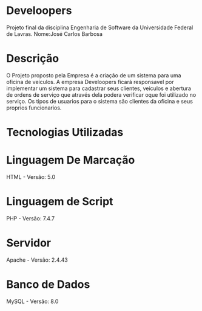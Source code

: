 # Develoopers
Projeto final da disciplina Engenharia de Software da Universidade Federal de Lavras.
Nome:José Carlos Barbosa
# Descrição
O Projeto proposto pela Empresa é a criação de um sistema para uma oficina de veículos. 
A empresa Develoopers ficará responsavel por implementar um sistema para cadastrar seus clientes, veiculos e abertura de ordens de serviço que através dela podera verificar oque foi utilizado no serviço.
Os tipos de usuarios para o sistema são clientes da oficina e seus proprios funcionarios.
# Tecnologias Utilizadas

# Linguagem De Marcação
HTML - Versão: 5.0
# Linguagem de Script
PHP - Versão: 7.4.7
# Servidor
Apache - Versão: 2.4.43
# Banco de Dados
MySQL - Versão: 8.0